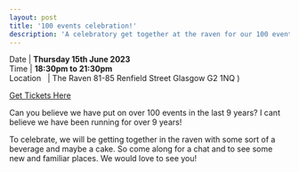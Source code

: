 ```yaml
---
layout: post
title: '100 events celebration!'
description: 'A celebratory get together at the raven for our 100 event milestone'
---
```


Date | **Thursday 15th June 2023** <br>
Time | **18:30pm to 21:30pm**<br>
Location &nbsp; | The Raven 81-85 Renfield Street Glasgow G2 1NQ )

[Get Tickets Here](https://www.eventbrite.co.uk/e/codecraft-social-celebrating-100-events-tickets-649153574817)

Can you believe we have put on over 100 events in the last 9 years? I cant believe we have been running for over 9 years!

To celebrate, we will be getting together in the raven with some sort of a beverage and maybe a cake. So come along for a chat and to see some new and familiar places. We would love to see you!
